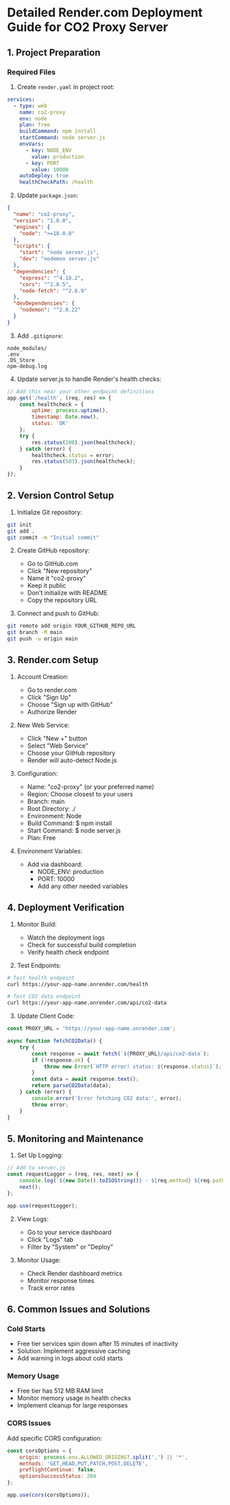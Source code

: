 # Detailed Render.com Deployment Guide for CO2 Proxy Server

## 1. Project Preparation

### Required Files

1. Create `render.yaml` in project root:
```yaml
services:
  - type: web
    name: co2-proxy
    env: node
    plan: free
    buildCommand: npm install
    startCommand: node server.js
    envVars:
      - key: NODE_ENV
        value: production
      - key: PORT
        value: 10000
    autoDeploy: true
    healthCheckPath: /health
```

2. Update `package.json`:
```json
{
  "name": "co2-proxy",
  "version": "1.0.0",
  "engines": {
    "node": ">=18.0.0"
  },
  "scripts": {
    "start": "node server.js",
    "dev": "nodemon server.js"
  },
  "dependencies": {
    "express": "^4.18.2",
    "cors": "^2.8.5",
    "node-fetch": "^2.6.9"
  },
  "devDependencies": {
    "nodemon": "^2.0.22"
  }
}
```

3. Add `.gitignore`:
```
node_modules/
.env
.DS_Store
npm-debug.log
```

4. Update server.js to handle Render's health checks:
```javascript
// Add this near your other endpoint definitions
app.get('/health', (req, res) => {
    const healthcheck = {
        uptime: process.uptime(),
        timestamp: Date.now(),
        status: 'OK'
    };
    try {
        res.status(200).json(healthcheck);
    } catch (error) {
        healthcheck.status = error;
        res.status(503).json(healthcheck);
    }
});
```

## 2. Version Control Setup

1. Initialize Git repository:
```bash
git init
git add .
git commit -m "Initial commit"
```

2. Create GitHub repository:
   - Go to GitHub.com
   - Click "New repository"
   - Name it "co2-proxy"
   - Keep it public
   - Don't initialize with README
   - Copy the repository URL

3. Connect and push to GitHub:
```bash
git remote add origin YOUR_GITHUB_REPO_URL
git branch -M main
git push -u origin main
```

## 3. Render.com Setup

1. Account Creation:
   - Go to render.com
   - Click "Sign Up"
   - Choose "Sign up with GitHub"
   - Authorize Render

2. New Web Service:
   - Click "New +" button
   - Select "Web Service"
   - Choose your GitHub repository
   - Render will auto-detect Node.js

3. Configuration:
   - Name: "co2-proxy" (or your preferred name)
   - Region: Choose closest to your users
   - Branch: main
   - Root Directory: ./
   - Environment: Node
   - Build Command: $ npm install
   - Start Command: $ node server.js
   - Plan: Free

4. Environment Variables:
   - Add via dashboard:
     - NODE_ENV: production
     - PORT: 10000
     - Add any other needed variables

## 4. Deployment Verification

1. Monitor Build:
   - Watch the deployment logs
   - Check for successful build completion
   - Verify health check endpoint

2. Test Endpoints:
```bash
# Test health endpoint
curl https://your-app-name.onrender.com/health

# Test CO2 data endpoint
curl https://your-app-name.onrender.com/api/co2-data
```

3. Update Client Code:
```javascript
const PROXY_URL = 'https://your-app-name.onrender.com';

async function fetchCO2Data() {
    try {
        const response = await fetch(`${PROXY_URL}/api/co2-data`);
        if (!response.ok) {
            throw new Error(`HTTP error! status: ${response.status}`);
        }
        const data = await response.text();
        return parseCO2Data(data);
    } catch (error) {
        console.error('Error fetching CO2 data:', error);
        throw error;
    }
}
```

## 5. Monitoring and Maintenance

1. Set Up Logging:
```javascript
// Add to server.js
const requestLogger = (req, res, next) => {
    console.log(`${new Date().toISOString()} - ${req.method} ${req.path}`);
    next();
};

app.use(requestLogger);
```

2. View Logs:
   - Go to your service dashboard
   - Click "Logs" tab
   - Filter by "System" or "Deploy"

3. Monitor Usage:
   - Check Render dashboard metrics
   - Monitor response times
   - Track error rates

## 6. Common Issues and Solutions

### Cold Starts
- Free tier services spin down after 15 minutes of inactivity
- Solution: Implement aggressive caching
- Add warning in logs about cold starts

### Memory Usage
- Free tier has 512 MB RAM limit
- Monitor memory usage in health checks
- Implement cleanup for large responses

### CORS Issues
Add specific CORS configuration:
```javascript
const corsOptions = {
    origin: process.env.ALLOWED_ORIGINS?.split(',') || '*',
    methods: 'GET,HEAD,PUT,PATCH,POST,DELETE',
    preflightContinue: false,
    optionsSuccessStatus: 204
};

app.use(cors(corsOptions));
```
